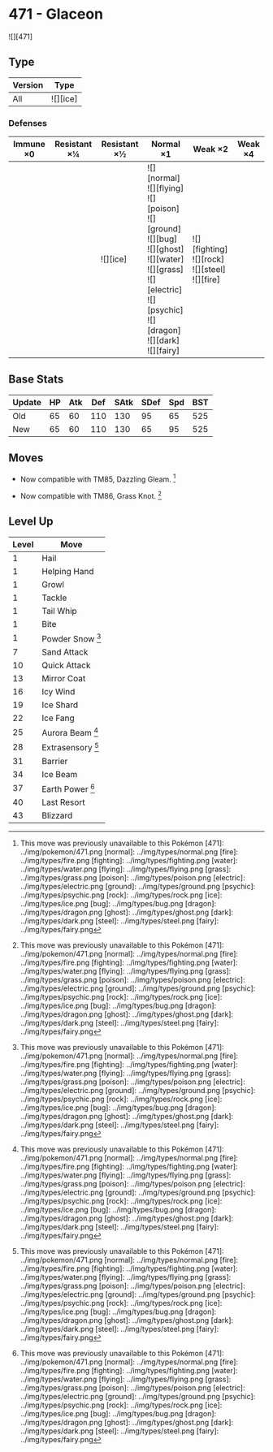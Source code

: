 # 471 - Glaceon
![][471]

## Type

Version | Type
---     | ---
All     | ![][ice]

### Defenses

Immune ×0 | Resistant ×¼ | Resistant ×½ | Normal ×1                                                                                                                                                                                     | Weak ×2                                                   | Weak ×4
---       | ---          | ---          | ---                                                                                                                                                                                           | ---                                                       | ---
&nbsp;    | &nbsp;       | ![][ice]<br> | ![][normal]<br>![][flying]<br>![][poison]<br>![][ground]<br>![][bug]<br>![][ghost]<br>![][water]<br>![][grass]<br>![][electric]<br>![][psychic]<br>![][dragon]<br>![][dark]<br>![][fairy]<br> | ![][fighting]<br>![][rock]<br>![][steel]<br>![][fire]<br> | &nbsp;

## Base Stats

Update | HP  | Atk | Def | SAtk | SDef | Spd | BST
---    | --- | --- | --- | ---  | ---  | --- | ---
Old    | 65  | 60  | 110 | 130  | 95   | 65  | 525
New    | 65  | 60  | 110 | 130  | 65   | 95  | 525

## Moves

 - Now compatible with TM85, Dazzling Gleam. [^1]

 - Now compatible with TM86, Grass Knot. [^1]

## Level Up

Level | Move
---   | ---
1     | Hail
1     | Helping Hand
1     | Growl
1     | Tackle
1     | Tail Whip
1     | Bite
1     | Powder Snow [^1]
7     | Sand Attack
10    | Quick Attack
13    | Mirror Coat
16    | Icy Wind
19    | Ice Shard
22    | Ice Fang
25    | Aurora Beam [^1]
28    | Extrasensory [^1]
31    | Barrier
34    | Ice Beam
37    | Earth Power [^1]
40    | Last Resort
43    | Blizzard

[^1]: This move was previously unavailable to this Pokémon
[471]: ../img/pokemon/471.png
[normal]: ../img/types/normal.png
[fire]: ../img/types/fire.png
[fighting]: ../img/types/fighting.png
[water]: ../img/types/water.png
[flying]: ../img/types/flying.png
[grass]: ../img/types/grass.png
[poison]: ../img/types/poison.png
[electric]: ../img/types/electric.png
[ground]: ../img/types/ground.png
[psychic]: ../img/types/psychic.png
[rock]: ../img/types/rock.png
[ice]: ../img/types/ice.png
[bug]: ../img/types/bug.png
[dragon]: ../img/types/dragon.png
[ghost]: ../img/types/ghost.png
[dark]: ../img/types/dark.png
[steel]: ../img/types/steel.png
[fairy]: ../img/types/fairy.png
